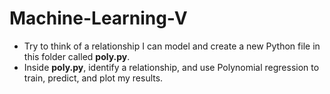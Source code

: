 # Machine-Learning-V

* Try to think of a relationship I can model and create a new Python file in this folder called **poly.py**.
* Inside **poly.py**, identify a relationship, and use Polynomial regression to train, predict, and plot my results.
